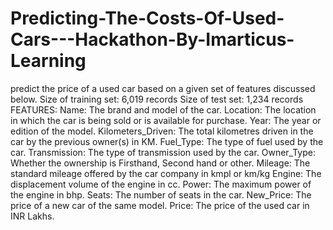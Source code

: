 # Predicting-The-Costs-Of-Used-Cars---Hackathon-By-Imarticus-Learning
 predict the price of a used car based on a given set of features discussed below.  Size of training set: 6,019 records  Size of test set: 1,234 records  FEATURES:  Name: The brand and model of the car.  Location: The location in which the car is being sold or is available for purchase.  Year: The year or edition of the model.  Kilometers_Driven: The total kilometres driven in the car by the previous owner(s) in KM.  Fuel_Type: The type of fuel used by the car.  Transmission: The type of transmission used by the car.  Owner_Type: Whether the ownership is Firsthand, Second hand or other.  Mileage: The standard mileage offered by the car company in kmpl or km/kg  Engine: The displacement volume of the engine in cc.  Power: The maximum power of the engine in bhp.  Seats: The number of seats in the car.  New_Price: The price of a new car of the same model.  Price: The price of the used car in INR Lakhs.

